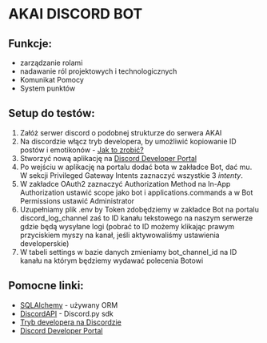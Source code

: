 # AKAI DISCORD BOT

## Funkcje:

- zarządzanie rolami
- nadawanie ról projektowych i technologicznych
- Komunikat Pomocy
- System punktów


## Setup do testów:
1. Załóż serwer discord o podobnej strukturze do serwera AKAI
2. Na discordzie włącz tryb developera, by umożliwić kopiowanie ID postów i emotikonów - [Jak to zrobić?](https://www.howtogeek.com/714348/how-to-enable-or-disable-developer-mode-on-discord/)
3. Stworzyć nową aplikację na [Discord Developer Portal](https://discord.com/developers/applications/.)
4. Po wejściu w aplikację na portalu dodać bota w zakładce Bot, dać mu. W sekcji Privileged Gateway Intents zaznaczyć wszystkie 3 *intenty*.
5. W zakładce OAuth2 zaznaczyć Authorization Method na In-App Authorization ustawić scope jako bot i applications.commands a w Bot Permissions ustawić Administrator
6. Uzupełniamy plik .env by Token zdobędziemy w zakładce Bot na portalu discord_log_channel zaś to ID kanału tekstowego na naszym serwerze gdzie będą wysyłane logi (pobrać to ID możemy klikając prawym przyciskiem myszy na kanał, jeśli aktywowaliśmy ustawienia developerskie)
7. W tabeli settings w bazie danych zmieniamy bot_channel_id na ID kanału na którym będziemy wydawać polecenia Botowi


## Pomocne linki: 
- [SQLAlchemy](https://docs.sqlalchemy.org/en/14/orm/tutorial.html) - używany ORM  
- [DiscordAPI](https://discordpy.readthedocs.io/en/stable/api.html) - Discord.py sdk
- [Tryb developera na Discordzie](https://www.howtogeek.com/714348/)
- [Discord Developer Portal](https://discord.com/developers/applications/.)

